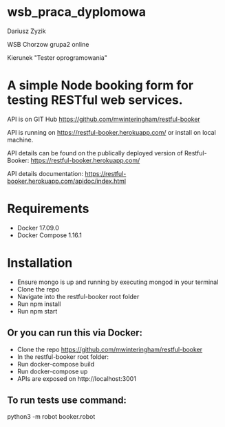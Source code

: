 # wsb_praca_dyplomowa
Dariusz Zyzik 

WSB Chorzow grupa2 online

Kierunek "Tester oprogramowania"
# A simple Node booking form for testing RESTful web services.

API is on GIT Hub  https://github.com/mwinteringham/restful-booker

API is running on https://restful-booker.herokuapp.com/
or install on local machine.

API details can be found on the publically deployed version of Restful-Booker: https://restful-booker.herokuapp.com/

API details documentation: https://restful-booker.herokuapp.com/apidoc/index.html

# Requirements
- Docker 17.09.0
- Docker Compose 1.16.1

# Installation
- Ensure mongo is up and running by executing mongod in your terminal
- Clone the repo
- Navigate into the restful-booker root folder
- Run npm install
- Run npm start

## Or you can run this via Docker:

- Clone the repo https://github.com/mwinteringham/restful-booker
- In the restful-booker root folder:
- Run docker-compose build
- Run docker-compose up
- APIs are exposed on http://localhost:3001

## To run tests use command:
python3 -m robot booker.robot
